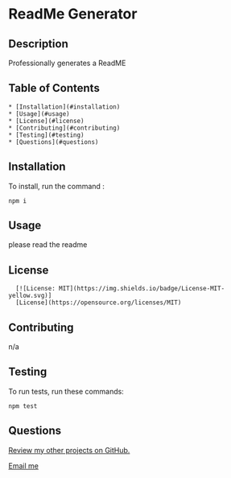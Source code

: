 # ReadMe Generator

  ## Description

  Professionally generates a ReadME

  ## Table of Contents
    * [Installation](#installation)
    * [Usage](#usage)
    * [License](#license)
    * [Contributing](#contributing)
    * [Testing](#testing)
    * [Questions](#questions)

  <a name="installation"/>

  ## Installation

  To install, run the command :

  ```
  npm i
  ```

  <a name="usage"/>

  ## Usage

  please read the readme

  <a name="license"/>

  ## License 
      [![License: MIT](https://img.shields.io/badge/License-MIT-yellow.svg)]
      [License](https://opensource.org/licenses/MIT) 

  <a name="Contributing"/>

  ## Contributing

  n/a

  <a name="testing"/>

  ## Testing

  To run tests, run these commands:

  ```
  npm test
  ```


  <a name="questions"/>

  ## Questions

  [Review my other projects on GitHub.](https://www.github.com/slmov215)

  [Email me](mailto:slmov215@gmail.com) 